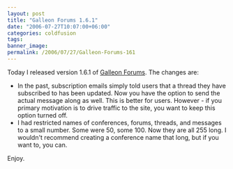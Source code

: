 ```yaml
---
layout: post
title: "Galleon Forums 1.6.1"
date: "2006-07-27T10:07:00+06:00"
categories: coldfusion 
tags: 
banner_image: 
permalink: /2006/07/27/Galleon-Forums-161
---
```


Today I released version 1.6.1 of <a href="http://ray.camdenfamily.com/projects/galleon">Galleon Forums</a>. The changes are:

<ul>
<li>In the past, subscription emails simply told users that a thread they have subscribed to has been updated. Now you have the option to send the actual message along as well. This is better for users. However - if you primary motivation is to drive traffic to the site, you want to keep this option turned off. 
<li>I had restricted names of conferences, forums, threads, and messages to a small number. Some were 50, some 100. Now they are all 255 long. I wouldn't recommend creating a conference name that long, but if you want to, you can.
</ul>

Enjoy.